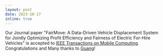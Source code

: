 ```yaml
---
layout: post
date: 2023-10-17
inline: true
---
```



Our Journal paper "FairMove: A Data-Driven Vehicle Displacement System for Jointly Optimizing Profit Efficiency and Fairness of Electric For-Hire Vehicles" is accepted to [IEEE Transactions on Mobile Computing](https://ieeexplore.ieee.org/xpl/RecentIssue.jsp?punumber=7755). Congratulations and Many thanks to [Guang](https://guangwang.me/#/home)!